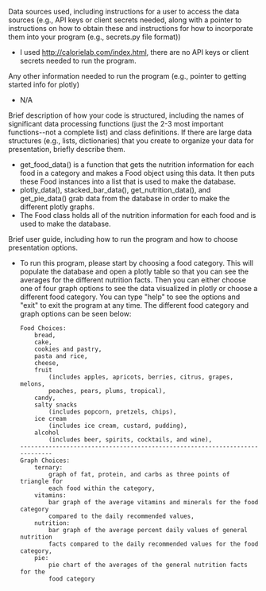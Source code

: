 Data sources used, including instructions for a user to access the data sources
(e.g., API keys or client secrets needed, along with a pointer to instructions on
how to obtain these and instructions for how to incorporate them into your program (e.g., secrets.py file format))
  - I used http://calorielab.com/index.html, there are no API keys or client secrets needed
  to run the program.

Any other information needed to run the program (e.g., pointer to getting started info for plotly)
  - N/A

Brief description of how your code is structured, including the names of significant data processing functions
(just the 2-3 most important functions--not a complete list) and class definitions. If there are large data structures (e.g., lists, dictionaries) that you create to organize your data for presentation, briefly describe them.
  - get_food_data() is a function that gets the nutrition information for each food in a category and makes a
    Food object using this data. It then puts these Food instances into a list that is used to make the database.
  - plotly_data(), stacked_bar_data(), get_nutrition_data(), and get_pie_data() grab data from the database in order
    to make the different plotly graphs.
  - The Food class holds all of the nutrition information for each food and is used to make the database.

Brief user guide, including how to run the program and how to choose presentation options.
  - To run this program, please start by choosing a food category. This will populate the database and open a plotly table
    so that you can see the averages for the different nutrition facts. Then you can either choose one of four graph options
    to see the data visualized in plotly or choose a different food category. You can type "help" to see the options and "exit" to exit the program at any time. The different food category and graph options can be seen below:

        Food Choices:
            bread,
            cake,
            cookies and pastry,
            pasta and rice,
            cheese,
            fruit
                (includes apples, apricots, berries, citrus, grapes, melons,
                peaches, pears, plums, tropical),
            candy,
            salty snacks
                (includes popcorn, pretzels, chips),
            ice cream
                (includes ice cream, custard, pudding),
            alcohol
                (includes beer, spirits, cocktails, and wine),
        ----------------------------------------------------------------------------
        Graph Choices:
            ternary:
                graph of fat, protein, and carbs as three points of triangle for
                each food within the category,
            vitamins:
                bar graph of the average vitamins and minerals for the food category
                compared to the daily recommended values,
            nutrition:
                bar graph of the average percent daily values of general nutrition
                facts compared to the daily recommended values for the food category,
            pie:
                pie chart of the averages of the general nutrition facts for the
                food category
